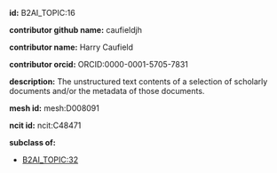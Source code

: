 **id:** B2AI_TOPIC:16

**contributor github name:** caufieldjh

**contributor name:** Harry Caufield

**contributor orcid:** ORCID:0000-0001-5705-7831

**description:** The unstructured text contents of a selection of scholarly documents and/or the metadata of those documents.

**mesh id:** mesh:D008091

**ncit id:** ncit:C48471

**subclass of:**

- [B2AI_TOPIC:32](../DataTopic.markdown)

